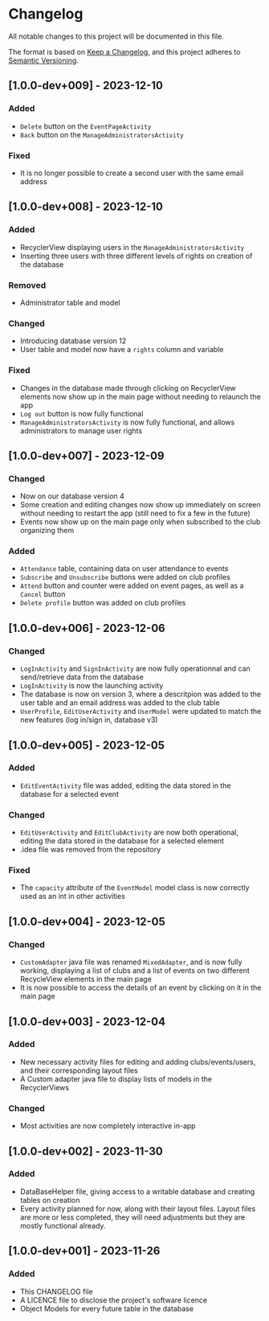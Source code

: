 # Changelog
All notable changes to this project will be documented in this file.

The format is based on [Keep a Changelog](https://keepachangelog.com/en/1.0.0/),
and this project adheres to [Semantic Versioning](https://semver.org/spec/v2.0.0.html).

## [1.0.0-dev+009] - 2023-12-10

### Added
 - `Delete` button on the `EventPageActivity`
 - `Back` button on the `ManageAdministratorsActivity`

### Fixed
 - It is no longer possible to create a second user with the same email address

## [1.0.0-dev+008] - 2023-12-10

### Added
 - RecyclerView displaying users in the `ManageAdministratorsActivity`
 - Inserting three users with three different levels of rights on creation of the database

### Removed
 - Administrator table and model

### Changed
 - Introducing database version 12
 - User table and model now have a `rights` column and variable

### Fixed
 - Changes in the database made through clicking on RecyclerView elements now show up in the main page without needing to relaunch the app
 - `Log out` button is now fully functional
 - `ManageAdministratorsActivity` is now fully functional, and allows administrators to manage user rights

## [1.0.0-dev+007] - 2023-12-09

### Changed
 - Now on our database version 4
 - Some creation and editing changes now show up immediately on screen without needing to restart the app (still need to fix a few in the future)
 - Events now show up on the main page only when subscribed to the club organizing them

### Added
 - `Attendance` table, containing data on user attendance to events
 - `Subscribe` and `Unsubscribe` buttons were added on club profiles
 - `Attend` button and counter were added on event pages, as well as a `Cancel` button
 - `Delete profile` button was added on club profiles

## [1.0.0-dev+006] - 2023-12-06

### Changed
 - `LogInActivity` and `SignInActivity` are now fully operationnal and can send/retrieve data from the database
 - `LogInActivity` is now the launching activity
 - The database is now on version 3, where a descritpion was added to the user table and an email address was added to the club table
 - `UserProfile`, `EditUserActivity` and `UserModel` were updated to match the new features (log in/sign in, database v3)

## [1.0.0-dev+005] - 2023-12-05

### Added
 - `EditEventActivity` file was added, editing the data stored in the database for a selected event

### Changed
 - `EditUserActivity` and `EditClubActivity` are now both operational, editing the data stored in the database for a selected element
 - .idea file was removed from the repository

### Fixed
 - The `capacity` attribute of the `EventModel` model class is now correctly used as an int in other activities

## [1.0.0-dev+004] - 2023-12-05

### Changed
 - `CustomAdapter` java file was renamed `MixedAdapter`, and is now fully working, displaying a list of clubs and a list of events on two different RecycleView elements in the main page
 - It is now possible to access the details of an event by clicking on it in the main page

## [1.0.0-dev+003] - 2023-12-04

### Added
 - New necessary activity files for editing and adding clubs/events/users, and their corresponding layout files
 - A Custom adapter java file to display lists of models in the RecyclerViews

### Changed
 - Most activities are now completely interactive in-app

## [1.0.0-dev+002] - 2023-11-30

### Added

 - DataBaseHelper file, giving access to a writable database and creating tables on creation
 - Every activity planned for now, along with their layout files. 
Layout files are more or less completed, they will need adjustments but they are mostly functional already.

## [1.0.0-dev+001] - 2023-11-26

### Added

 - This CHANGELOG file 
 - A LICENCE file to disclose the project's software licence
 - Object Models for every future table in the database
